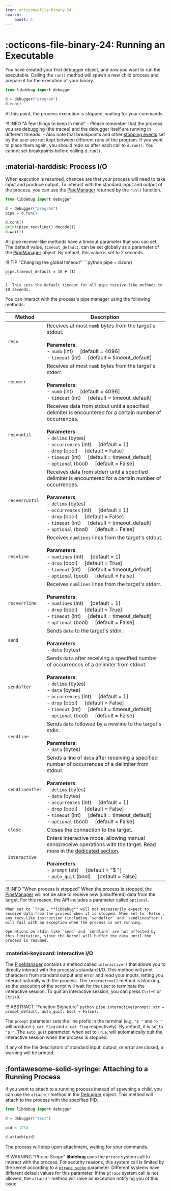 ```yaml
---
icon: octicons/file-binary-24
search:
    boost: 4
---
```

# :octicons-file-binary-24: Running an Executable
You have created your first debugger object, and now you want to run the executable. Calling the `run()` method will spawn a new child process and prepare it for the execution of your binary.

```python
from libdebug import debugger

d = debugger("program")
d.run()
```
At this point, the process execution is stopped, waiting for your commands.

!!! INFO "A few things to keep in mind"
    - Please remember that the process you are debugging (the tracee) and the debugger itself are running in different threads. 
    - Also note that breakpoints and other [stopping events](../../stopping_events/stopping_events) set by the user are not kept between different runs of the program. If you want to place them again, you should redo so after each call to `d.run()`. You cannot set breakpoints before calling `d.run()`.

## :material-harddisk: Process I/O

When execution is resumed, chances are that your process will need to take input and produce output. To interact with the standard input and output of the process, you can use the [PipeManager](../../from_pydoc/generated/commlink/pipe_manager) returned by the `run()` function.

```python
from libdebug import debugger

d = debugger("program")
pipe = d.run()

d.cont()
print(pipe.recvline().decode())
d.wait()
```

All pipe receive-like methods have a timeout parameter that you can set. The default value, `timeout_default`, can be set globally as a parameter of the [PipeManager](../../from_pydoc/generated/commlink/pipe_manager) object. By default, this value is set to 2 seconds.

!!! TIP "Changing the global timeout"
    ```python
    pipe = d.run()

    pipe.timeout_default = 10 # (1)
    ```

    1. This sets the default timeout for all pipe receive-like methods to 10 seconds.

You can interact with the process's pipe manager using the following methods:

| Method         | Description |
| -------------- | ----------- |
| `recv`         | Receives at most `numb` bytes from the target's stdout.<br><br>**Parameters**:<br>- `numb` (int) &nbsp;&nbsp;&nbsp; \[default = 4096\]<br>- `timeout` (int) &nbsp;&nbsp;&nbsp; \[default = timeout_default\] |
| `recverr`      | Receives at most `numb` bytes from the target's stderr.<br><br>**Parameters**:<br>- `numb` (int) &nbsp;&nbsp;&nbsp; \[default = 4096\]<br>- `timeout` (int) &nbsp;&nbsp;&nbsp; \[default = timeout_default\] |
| `recvuntil`    | Receives data from stdout until a specified delimiter is encountered for a certain number of occurrences.<br><br>**Parameters**:<br>- `delims` (bytes)<br>- `occurrences` (int) &nbsp;&nbsp;&nbsp; \[default = 1\]<br>- `drop` (bool) &nbsp;&nbsp;&nbsp; \[default = False\]<br>- `timeout` (int) &nbsp;&nbsp;&nbsp; \[default = timeout_default\]<br>- `optional` (bool) &nbsp;&nbsp;&nbsp; \[default = False\] |
| `recverruntil` | Receives data from stderr until a specified delimiter is encountered for a certain number of occurrences.<br><br>**Parameters**:<br>- `delims` (bytes)<br>- `occurrences` (int) &nbsp;&nbsp;&nbsp; \[default = 1\]<br>- `drop` (bool) &nbsp;&nbsp;&nbsp; \[default = False\]<br>- `timeout` (int) &nbsp;&nbsp;&nbsp; \[default = timeout_default\]<br>- `optional` (bool) &nbsp;&nbsp;&nbsp; \[default = False\] |
| `recvline`     | Receives `numlines` lines from the target's stdout.<br><br>**Parameters**:<br>- `numlines` (int) &nbsp;&nbsp;&nbsp; \[default = 1\]<br>- `drop` (bool) &nbsp;&nbsp;&nbsp; \[default = True\]<br>- `timeout` (int) &nbsp;&nbsp;&nbsp; \[default = timeout_default\]<br>- `optional` (bool) &nbsp;&nbsp;&nbsp; \[default = False\] |
| `recverrline`  | Receives `numlines` lines from the target's stderr.<br><br>**Parameters**:<br>- `numlines` (int) &nbsp;&nbsp;&nbsp; \[default = 1\]<br>- `drop` (bool) &nbsp;&nbsp;&nbsp; \[default = True\]<br>- `timeout` (int) &nbsp;&nbsp;&nbsp; \[default = timeout_default\]<br>- `optional` (bool) &nbsp;&nbsp;&nbsp; \[default = False\] |
| `send`         | Sends `data` to the target's stdin.<br><br>**Parameters**:<br>- `data` (bytes)                                                                                   |
| `sendafter`    | Sends `data` after receiving a specified number of occurrences of a delimiter from stdout.<br><br>**Parameters**:<br>- `delims` (bytes)<br>- `data` (bytes)<br>- `occurrences` (int) &nbsp;&nbsp;&nbsp; \[default = 1\]<br>- `drop` (bool) &nbsp;&nbsp;&nbsp; \[default = False\]<br>- `timeout` (int) &nbsp;&nbsp;&nbsp; \[default = timeout_default\]<br>- `optional` (bool) &nbsp;&nbsp;&nbsp; \[default = False\] |
| `sendline`     | Sends `data` followed by a newline to the target's stdin.<br><br>**Parameters**:<br>- `data` (bytes)                                                              |
| `sendlineafter`| Sends a line of `data` after receiving a specified number of occurrences of a delimiter from stdout.<br><br>**Parameters**:<br>- `delims` (bytes)<br>- `data` (bytes)<br>- `occurrences` (int) &nbsp;&nbsp;&nbsp; \[default = 1\]<br>- `drop` (bool) &nbsp;&nbsp;&nbsp; \[default = False\]<br>- `timeout` (int) &nbsp;&nbsp;&nbsp; \[default = timeout_default\]<br>- `optional` (bool) &nbsp;&nbsp;&nbsp; \[default = False\] |
| `close`        | Closes the connection to the target.                                                                                                                             |
| `interactive`  | Enters interactive mode, allowing manual send/receive operations with the target. Read more in the [dedicated section](#interactive-io).<br><br>**Parameters**:<br>- `prompt` (str) &nbsp;&nbsp;&nbsp; \[default = "$ "\]<br>- `auto_quit` (bool) &nbsp;&nbsp;&nbsp; \[default = False\] |

!!! INFO "When process is stopped"
    When the process is stopped, the [PipeManager](../../from_pydoc/generated/commlink/pipe_manager) will not be able to receive new (unbuffered) data from the target. For this reason, the API includes a parameter called `optional`.
    
    When set to `True`, **libdebug** will not necessarily expect to receive data from the process when it is stopped. When set to `False`, any recv-like instruction (including `sendafter` and `sendlineafter`) will fail with an exception when the process is not running.
    
    Operations on stdin like `send` and `sendline` are not affected by this limitation, since the kernel will buffer the data until the process is resumed.

### :material-keyboard: Interactive I/O
The [PipeManager](../../from_pydoc/generated/commlink/pipe_manager) contains a method called `interactive()` that allows you to directly interact with the process's standard I/O. This method will print characters from standard output and error and read your inputs, letting you interact naturally with the process. The `interactive()` method is blocking, so the execution of the script will wait for the user to terminate the interactive session. To quit an interactive session, you can press `Ctrl+C` or `Ctrl+D`.

!!! ABSTRACT "Function Signature"
    ```python
    pipe.interactive(prompt: str = prompt_default, auto_quit: bool = False):
    ```

The `prompt` parameter sets the line prefix in the terminal (e.g. `"$ "` and `"> "` will produce `$ cat flag` and `> cat flag` respectively). By default, it is set to `"$ "`. The `auto_quit` parameter, when set to `True`, will automatically quit the interactive session when the process is stopped.

If any of the file descriptors of standard input, output, or error are closed, a warning will be printed.

## :fontawesome-solid-syringe: Attaching to a Running Process
If you want to attach to a running process instead of spawning a child, you can use the `attach()` method in the [Debugger](../../from_pydoc/generated/debugger/debugger/) object. This method will attach to the process with the specified PID.

```python
from libdebug import debugger

d = debugger("test")

pid = 1234

d.attach(pid)
```

The process will stop upon attachment, waiting for your commands.

!!! WARNING "Ptrace Scope"
    **libdebug** uses the `ptrace` system call to interact with the process. For security reasons, this system call is limited by the kernel according to a [`ptrace_scope`](https://www.kernel.org/doc/Documentation/security/Yama.txt) parameter. Different systems have different default values for this parameter. If the `ptrace` system call is not allowed, the `attach()` method will raise an exception notifying you of this issue.